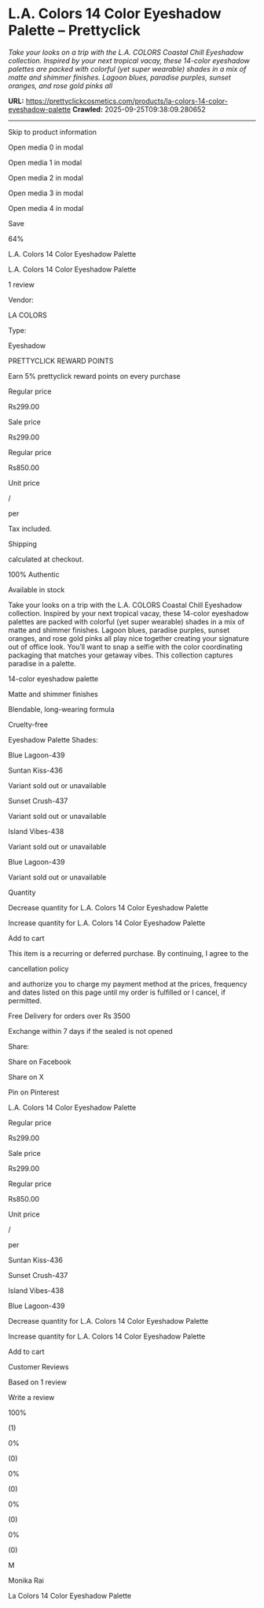 # L.A. Colors 14 Color Eyeshadow Palette – Prettyclick

*Take your looks on a trip with the L.A. COLORS Coastal Chill Eyeshadow collection. Inspired by your next tropical vacay, these 14-color eyeshadow palettes are packed with colorful (yet super wearable) shades in a mix of matte and shimmer finishes. Lagoon blues, paradise purples, sunset oranges, and rose gold pinks all*

**URL:** https://prettyclickcosmetics.com/products/la-colors-14-color-eyeshadow-palette
**Crawled:** 2025-09-25T09:38:09.280652

---

Skip to product information

Open media 0 in modal

Open media 1 in modal

Open media 2 in modal

Open media 3 in modal

Open media 4 in modal

Save

64%

L.A.  Colors 14 Color Eyeshadow Palette

L.A.  Colors 14 Color Eyeshadow Palette

1 review

Vendor:

LA COLORS

Type:

Eyeshadow

PRETTYCLICK REWARD POINTS

Earn 5% prettyclick reward points on every purchase

Regular price

Rs299.00

Sale price

Rs299.00

Regular price

Rs850.00

Unit price

/

per

Tax included.

Shipping

calculated at checkout.

100% Authentic

Available in stock

Take your looks on a trip with the L.A. COLORS Coastal Chill Eyeshadow collection. Inspired by your next tropical vacay, these 14-color eyeshadow palettes are packed with colorful (yet super wearable) shades in a mix of matte and shimmer finishes. Lagoon blues, paradise purples, sunset oranges, and rose gold pinks all play nice together creating your signature out of office look. You’ll want to snap a selfie with the color coordinating packaging that matches your getaway vibes. This collection captures paradise in a palette.

14-color eyeshadow palette

Matte and shimmer finishes

Blendable, long-wearing formula

Cruelty-free

Eyeshadow Palette Shades:

Blue Lagoon-439

Suntan Kiss-436

Variant sold out or unavailable

Sunset Crush-437

Variant sold out or unavailable

Island Vibes-438

Variant sold out or unavailable

Blue Lagoon-439

Variant sold out or unavailable

Quantity

Decrease quantity for L.A.  Colors 14 Color Eyeshadow Palette

Increase quantity for L.A.  Colors 14 Color Eyeshadow Palette

Add to cart

This item is a recurring or deferred purchase. By continuing, I agree to the

cancellation policy

and authorize you to charge my payment method at the prices, frequency and dates listed on this page until my order is fulfilled or I cancel, if permitted.

Free Delivery for orders over Rs 3500

Exchange within 7 days if the sealed is not opened

Share:

Share on Facebook

Share on X

Pin on Pinterest

L.A.  Colors 14 Color Eyeshadow Palette

Regular price

Rs299.00

Sale price

Rs299.00

Regular price

Rs850.00

Unit price

/

per

Suntan Kiss-436

Sunset Crush-437

Island Vibes-438

Blue Lagoon-439

Decrease quantity for L.A.  Colors 14 Color Eyeshadow Palette

Increase quantity for L.A.  Colors 14 Color Eyeshadow Palette

Add to cart

Customer Reviews

Based on 1 review

Write a review

100%

(1)

0%

(0)

0%

(0)

0%

(0)

0%

(0)

M

Monika Rai

La Colors 14 Color Eyeshadow Palette